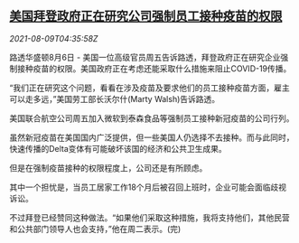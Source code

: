 <!--1628485263000-->
[美国拜登政府正在研究公司强制员工接种疫苗的权限](https://cn.reuters.com/article/us-business-covid-vaccination-0809-idCNKBS2FA07Q)
------

<div><i>2021-08-09T04:35:58Z</i></div><p>路透华盛顿8月6日 - 美国一位高级官员周五告诉路透，拜登政府正在研究企业强制接种疫苗的权限。美国政府正在考虑还能采取什么措施来阻止COVID-19传播。</p><p>“我们正在研究这个问题，看看在涉及疫苗及要求他们的员工接种疫苗方面，雇主可以走多远，”美国劳工部长沃尔什(Marty Walsh)告诉路透。</p><p>美国联合航空公司周五加入微软到泰森食品等强制员工接种新冠疫苗的公司行列。</p><p>虽然新冠疫苗在美国国内广泛提供，但一些美国人仍选择不去接种。而与此同时，快速传播的Delta变体有可能破坏该国的经济和公共卫生成果。</p><p>但是在强制疫苗接种的权限程度上，公司还是有所顾虑。</p><p>其中一个担忧是，当员工居家工作18个月后被召回上班时，企业可能会面临歧视诉讼。</p><p>不过拜登已经赞同这种做法。“如果他们采取这种措施，我将支持他们，其他民营和公共部门领导人也会支持，”他在周二表示。(完)</p>
